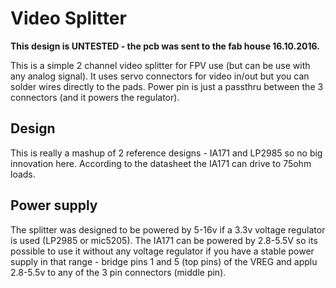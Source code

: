 # Video Splitter

**This design is UNTESTED - the pcb was sent to the fab house 16.10.2016.**

This is a simple 2 channel video splitter for FPV use (but can be use with any analog signal).
It uses servo connectors for video in/out but you can solder wires directly to
the pads. Power pin is just a passthru between the 3 connectors (and it powers
the regulator). 

## Design

This is really a mashup of 2 reference designs - IA171 and LP2985 so no big
innovation here. According to the datasheet the IA171 can drive to 75ohm loads.

## Power supply

The splitter was designed to be powered by 5-16v if a 3.3v voltage regulator is used (LP2985 or mic5205). 
The IA171 can be powered by 2.8-5.5V so its possible to use it without any voltage regulator if you have a stable 
power supply in that range - bridge pins 1 and 5 (top pins) of the VREG and
applu 2.8-5.5v to any of the 3 pin connectors (middle pin).
